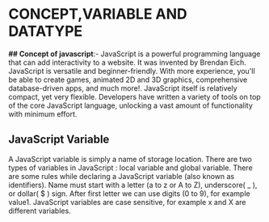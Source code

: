 # CONCEPT,VARIABLE AND DATATYPE 

**## Concept of javascript**:- JavaScript is a powerful programming language that can add interactivity to a website. It was invented by Brendan Eich.
 JavaScript is versatile and beginner-friendly. With more experience, you'll be able to create games, animated 2D and 3D graphics, 
 comprehensive database-driven apps, and much more!. JavaScript itself is relatively compact, yet very flexible. Developers have written a 
 variety of tools on top of the core JavaScript language, unlocking a vast amount of functionality with minimum effort.
 ## **JavaScript Variable**
 A JavaScript variable is simply a name of storage location. There are two types of variables in JavaScript : local variable and global variable.
 There are some rules while declaring a JavaScript variable (also known as identifiers).
 Name must start with a letter (a to z or A to Z), underscore( _ ), or dollar( $ ) sign.
 After first letter we can use digits (0 to 9), for example value1.
 JavaScript variables are case sensitive, for example x and X are different variables.
 
